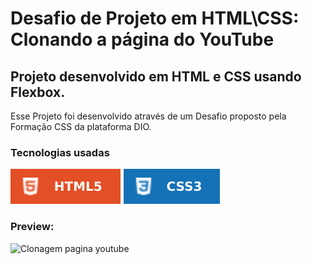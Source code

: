 # Desafio de Projeto em HTML\CSS: Clonando a página do YouTube
## Projeto desenvolvido em HTML e CSS usando Flexbox.
Esse Projeto foi desenvolvido através de um Desafio proposto pela Formação CSS da plataforma DIO.
### Tecnologias usadas 
![Html](assets/Imagens/Html.svg)
![Css](assets/Imagens/Css.svg)
### Preview:


![Clonagem pagina youtube](https://github.com/user-attachments/assets/c206cb3e-eb0b-4863-81d0-55382f4f8aa6)
